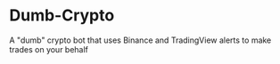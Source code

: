 # Dumb-Crypto
A "dumb" crypto bot that uses Binance and TradingView alerts to make trades on your behalf
